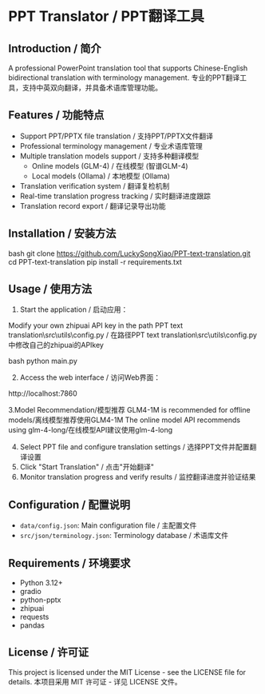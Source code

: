 # PPT Translator / PPT翻译工具

## Introduction / 简介
A professional PowerPoint translation tool that supports Chinese-English bidirectional translation with terminology management.
专业的PPT翻译工具，支持中英双向翻译，并具备术语库管理功能。

## Features / 功能特点
- Support PPT/PPTX file translation / 支持PPT/PPTX文件翻译
- Professional terminology management / 专业术语库管理
- Multiple translation models support / 支持多种翻译模型
  - Online models (GLM-4) / 在线模型 (智谱GLM-4)
  - Local models (Ollama) / 本地模型 (Ollama)
- Translation verification system / 翻译复检机制
- Real-time translation progress tracking / 实时翻译进度跟踪
- Translation record export / 翻译记录导出功能

## Installation / 安装方法

bash
git clone https://github.com/LuckySongXiao/PPT-text-translation.git
cd PPT-text-translation
pip install -r requirements.txt

## Usage / 使用方法
1. Start the application / 启动应用：

Modify your own zhipuai API key in the path PPT text translation\src\utils\config.py
/
在路径PPT text  translation\src\utils\config.py中修改自己的zhipuai的APIkey

bash
python main.py


2. Access the web interface / 访问Web界面：

http://localhost:7860

3.Model Recommendation/模型推荐
GLM4-1M is recommended for offline models/离线模型推荐使用GLM4-1M
The online model API recommends using glm-4-long/在线模型API建议使用glm-4-long

4. Select PPT file and configure translation settings / 选择PPT文件并配置翻译设置
5. Click "Start Translation" / 点击"开始翻译"
6. Monitor translation progress and verify results / 监控翻译进度并验证结果

## Configuration / 配置说明
- `data/config.json`: Main configuration file / 主配置文件
- `src/json/terminology.json`: Terminology database / 术语库文件

## Requirements / 环境要求
- Python 3.12+
- gradio
- python-pptx
- zhipuai
- requests
- pandas

## License / 许可证
This project is licensed under the MIT License - see the LICENSE file for details.
本项目采用 MIT 许可证 - 详见 LICENSE 文件。
